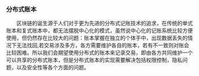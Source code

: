 ### 分布式账本
　　区块链的诞生源于人们对于更为先进的分布式记账技术的追求，在传统的单式账本和复式账本中，都无法摆脱中心化的模式，虽然说中心化的记账系统比较方便使用，但仍然存在比较大的问题：账本掌握在独立的个体手中，出现数据丢失的情况下无法找回,若交易涉及多方，各方需要维护各自的账本，若有不一致则对账会比较困难。所以我们会期望使用分布式的账本来记录交易，即由各方共同维护一个可以共享的分布式账本，但是分布式账本的实现需要解决包括权限控制，隐私问题，以及安全性等各个方面的问题。

